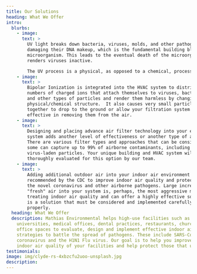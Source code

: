 ```yaml
---
title: Our Solutions
heading: What We Offer
intro:
  blurbs:
    - image:
      text: >
        UV light breaks down bacteria, viruses, molds, and other pathogens by
        damaging their DNA makeup, which is the fundamental building block of the
        microorganism. This leads to the eventual death of the microorganism and
        renders viruses inactive.

        The UV process is a physical, as opposed to a chemical, process. UV destroys or neutralizes viruses and microorganisms without chemically or physically impacting the indoor environment.
    - image:
      text: >
        Bipolar Ionization is integrated into the HVAC system to distribute vast
        numbers of charged ions that attach themselves to viruses, bacteria, mold
        and other types of particles and render them harmless by changing their
        physical/chemical structure.  It also causes very small particles to stick
        together to drop to the ground or allow your filtration system to be more
        effective in removing them from the air.
    - image:
      text: >
        Designing and placing advance air filter technology into your existing
        system adds another level of effectiveness or another type of approach.
        There are various filter types and approaches that can be considered, and
        some can capture up to 99% of airborne contaminants, including viruses and
        virus-laden particles. Your unique building and HVAC system will be
        thoroughly evaluated for this option by our team.
    - image:
      text: >
        Adding additional outdoor air into your indoor air environment is
        recommended by the CDC to improve indoor air quality and protect against
        the novel coronavirus and other airborne pathogens. Large increases in
        "fresh" air into your system is, perhaps, the most aggressive means of
        treating indoor air quality and can offer a highly effective solution. It
        is a solution that must be considered and implemented carefully and
        properly.
  heading: What We Offer
  description: Mathias Environmental helps high-use facilities such as schools,
    universities, medical offices, dental practices, restaurants, churches and
    office spaces to evaluate, design and implement effective indoor air quality
    strategies to battle the spread of pathogens. These include SARS-CoV-2 novel
    coronavirus and the H1N1 Flu virus. Our goal is to help you improve the
    indoor air quality of your facilities and help protect those that use them.
testimonials:
image: img/clyde-rs-4xbzcfu2uoo-unsplash.jpg
description:
---
```

